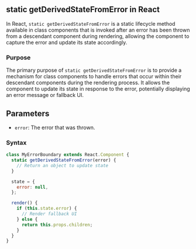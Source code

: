 ## static getDerivedStateFromError in React

In React, `static getDerivedStateFromError` is a static lifecycle method available in class components that is invoked after an error has been thrown from a descendant component during rendering, allowing the component to capture the error and update its state accordingly.

### Purpose

The primary purpose of `static getDerivedStateFromError` is to provide a mechanism for class components to handle errors that occur within their descendant components during the rendering process. It allows the component to update its state in response to the error, potentially displaying an error message or fallback UI.

## Parameters

- `error`: The error that was thrown.

### Syntax

```jsx
class MyErrorBoundary extends React.Component {
  static getDerivedStateFromError(error) {
    // Return an object to update state
  }

  state = {
    error: null,
  };

  render() {
    if (this.state.error) {
      // Render fallback UI
    } else {
      return this.props.children;
    }
  }
}
```
